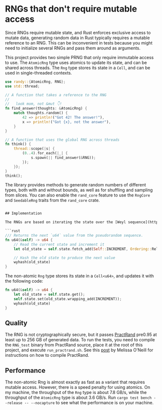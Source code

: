 # RNGs that don't require mutable access

Since RNGs require mutable state, and Rust enforces exclusive access to mutate data, generating random data in Rust typically requires a mutable reference to an RNG. This can be inconvenient in tests because you might need to initialize several RNGs and pass them around as arguments.

This project provides two simple PRNG that only require immutable access to use. The `AtomicRng` type uses atomics to update its state, and can be shared across threads. The `Rng` type stores its state in a `Cell`, and can be used in single-threaded contexts.

```rust
use randy::{AtomicRng, RNG};
use std::thread;

// A function that takes a reference to the RNG
//
//   look mom, not &mut 👇!
fn find_answer(thoughts: &AtomicRng) {
    match thoughts.random() {
        42 => println!("Got 42! The answer!"),
        x => println!("Got {x}, not the answer"),
    }
}

// A function that uses the global RNG across threads
fn think() {
    thread::scope(|s| {
        (0..4).for_each(|_| {
            s.spawn(|| find_answer(&RNG));
        });
    });
}
think();
```

The library provides methods to generate random numbers of different types, both with and without bounds, as well as for shuffling and sampling from slices. You can also enable the `rand_core` feature to use the `RngCore` and `SeedableRng` traits from the `rand_core` crate.

```rust

## Implementation

The RNGs are based on iterating the state over the [Weyl sequence](https://en.wikipedia.org/wiki/Weyl_sequence) $x_i = x_{i-1} + c \mod 2^{64}$, and hashing the previous state with [wyhash](https://github.com/wangyi-fudan/wyhash). The `AtomicRng` stores its state in an [`AtomicU64`](https://doc.rust-lang.org/std/sync/atomic/struct.AtomicU64.html), and updates it with a single `fetch_add` operation:

```rust
/// Returns the next `u64` value from the pseudorandom sequence.
fn u64(&self) -> u64 {
    // Read the current state and increment it
    let old_state = self.state.fetch_add(Self::INCREMENT, Ordering::Relaxed);

    // Hash the old state to produce the next value
    wyhash(old_state)
}
```

The non-atomic `Rng` type stores its state in a `Cell<u64>`, and updates it with the following code:

```rust
fn u64(&self) -> u64 {
    let old_state = self.state.get();
    self.state.set(old_state.wrapping_add(INCREMENT));
    wyhash(old_state)
}
```

## Quality

The RNG is not cryptographically secure, but it passes [PractRand](http://pracrand.sourceforge.net/) pre0.95 at least up to 256 GB of generated data. To run the tests, you need to compile the `RNG_test` binary from PractRand source, place it at the root of this project, and execute `run_practrand.sh`. See this [post](https://www.pcg-random.org/posts/how-to-test-with-practrand.html) by Melissa O'Neill for instructions on how to compile PractRand.  

## Performance

The non-atomic Rng is almost exactly as fast as a variant that requires mutable access. However, there is a speed penalty for using atomics. On my machine, the throughput of the `Rng` type is about 7.8 GB/s, while the throughput of the `AtomicRng` type is about 3.6 GB/s. Run `cargo test bench --release -- --nocapture` to see what the performance is on your machine.

